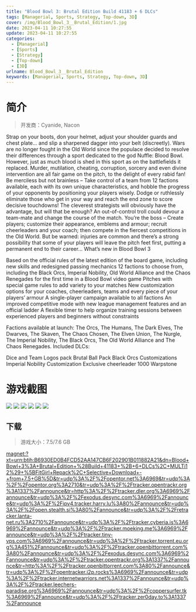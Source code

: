 ```yaml
---
title: "Blood Bowl 3: Brutal Edition Build 41183 + 6 DLCs"
tags: [Managerial, Sports, Strategy, Top-down, 3D]
cover: /img/Blood_Bowl_3__Brutal_Edition/1.jpg
date: 2023-04-11 10:27:55
update: 2023-04-11 10:27:55
categories: 
  - [Managerial]
  - [Sports]
  - [Strategy]
  - [Top-down]
  - [3D]
urlname: Blood_Bowl_3__Brutal_Edition
keywords: [Managerial, Sports, Strategy, Top-down, 3D]
---
```

# 简介

> 开发商：Cyanide, Nacon

Strap on your boots, don your helmet, adjust your shoulder guards and chest plate… and slip a sharpened dagger into your belt (discreetly).
Wars are no longer fought in the Old World since the populace decided to resolve their differences through a sport dedicated to the god Nuffle: Blood Bowl. However, just as much blood is shed in this sport as on the battlefields it replaced. Murder, mutilation, cheating, corruption, sorcery and even divine intervention are all fair game on the pitch, to the delight of every rabid fan!
Be merciless but not brainless – Take control of a team from 12 factions available, each with its own unique characteristics, and hobble the progress of your opponents by positioning your players wisely. Dodge or ruthlessly eliminate those who get in your way and reach the end zone to score decisive touchdowns! The cleverest strategists will obviously have the advantage, but will that be enough? An out-of-control troll could devour a team-mate and change the course of the match.
You’re the boss – Create players; customize their appearance, emblems and armour; recruit cheerleaders and your coach; then compete in the fiercest competitions in the Old World. But be warned: injuries are common and there’s a strong possibility that some of your players will leave the pitch feet first, putting a permanent end to their career…
What’s new in Blood Bowl 3

Based on the official rules of the latest edition of the board game, including new skills and redesigned passing mechanics
12 factions to choose from, including the Black Orcs, Imperial Nobility, Old World Alliance and the Chaos Renegades for the first time in a Blood Bowl video game
Pitches with special game rules to add variety to your matches
New customization options for your coaches, cheerleaders, teams and every piece of your players’ armour
A single-player campaign available to all factions
An improved competitive mode with new league management features and an official ladder
A flexible timer to help organize training sessions between experienced players and beginners without constraints

Factions available at launch: The Orcs, The Humans, The Dark Elves, The Dwarves, The Skaven, The Chaos Chosen, The Elven Union, The Nurgle, The Imperial Nobility, The Black Orcs, The Old World Alliance and The Chaos Renegades.
Included DLCs:

Dice and Team Logos pack
Brutal Ball Pack
Black Orcs Customizations
Imperial Nobility Customization
Exclusive cheerleader
1000 Warpstone

# 游戏截图

![](/img/Blood_Bowl_3__Brutal_Edition/2.jpg)
![](/img/Blood_Bowl_3__Brutal_Edition/3.jpg)
![](/img/Blood_Bowl_3__Brutal_Edition/4.jpg)
![](/img/Blood_Bowl_3__Brutal_Edition/5.jpg)
![](/img/Blood_Bowl_3__Brutal_Edition/6.jpg)
![](/img/Blood_Bowl_3__Brutal_Edition/7.jpg)


## 下载

> 游戏大小：7.5/7.6 GB

[magnet:?xt=urn:btih:B6930ED0B4FCD52AA147CB6F202901B011882A21&amp;dn=Blood+Bowl+3%3A+Brutal+Edition+%28Build+41183+%2B+6+DLCs%2C+MULTi12%29+%5BFitGirl+Repack%2C+Selective+Download+-+from+7.5+GB%5D&amp;tr=udp%3A%2F%2Fopentor.net%3A6969&amp;tr=udp%3A%2F%2Fopentor.org%3A2710&amp;tr=udp%3A%2F%2Ftracker.opentrackr.org%3A1337%2Fannounce&amp;tr=http%3A%2F%2Ftracker.dler.org%3A6969%2Fannounce&amp;tr=udp%3A%2F%2Fexodus.desync.com%3A6969%2Fannounce&amp;tr=udp%3A%2F%2Fipv4.tracker.harry.lu%3A80%2Fannounce&amp;tr=udp%3A%2F%2Fopen.stealth.si%3A80%2Fannounce&amp;tr=udp%3A%2F%2Fretracker.lanta-net.ru%3A2710%2Fannounce&amp;tr=udp%3A%2F%2Ftracker.cyberia.is%3A6969%2Fannounce&amp;tr=udp%3A%2F%2Ftracker.moeking.me%3A6969%2Fannounce&amp;tr=udp%3A%2F%2Ftracker.tiny-vps.com%3A6969%2Fannounce&amp;tr=udp%3A%2F%2Ftracker.torrent.eu.org%3A451%2Fannounce&amp;tr=udp%3A%2F%2Ftracker.openbittorrent.com%3A80%2Fannounce&amp;tr=udp%3A%2F%2Fexodus.desync.com%3A6969%2Fannounce&amp;tr=udp%3A%2F%2Ftracker.opentrackr.org%3A1337%2Fannounce&amp;tr=http%3A%2F%2Ftracker.openbittorrent.com%3A80%2Fannounce&amp;tr=udp%3A%2F%2Fopentracker.i2p.rocks%3A6969%2Fannounce&amp;tr=udp%3A%2F%2Ftracker.internetwarriors.net%3A1337%2Fannounce&amp;tr=udp%3A%2F%2Ftracker.leechers-paradise.org%3A6969%2Fannounce&amp;tr=udp%3A%2F%2Fcoppersurfer.tk%3A6969%2Fannounce&amp;tr=udp%3A%2F%2Ftracker.zer0day.to%3A1337%2Fannounce](magnet:?xt=urn:btih:B6930ED0B4FCD52AA147CB6F202901B011882A21&amp;dn=Blood+Bowl+3%3A+Brutal+Edition+%28Build+41183+%2B+6+DLCs%2C+MULTi12%29+%5BFitGirl+Repack%2C+Selective+Download+-+from+7.5+GB%5D&amp;tr=udp%3A%2F%2Fopentor.net%3A6969&amp;tr=udp%3A%2F%2Fopentor.org%3A2710&amp;tr=udp%3A%2F%2Ftracker.opentrackr.org%3A1337%2Fannounce&amp;tr=http%3A%2F%2Ftracker.dler.org%3A6969%2Fannounce&amp;tr=udp%3A%2F%2Fexodus.desync.com%3A6969%2Fannounce&amp;tr=udp%3A%2F%2Fipv4.tracker.harry.lu%3A80%2Fannounce&amp;tr=udp%3A%2F%2Fopen.stealth.si%3A80%2Fannounce&amp;tr=udp%3A%2F%2Fretracker.lanta-net.ru%3A2710%2Fannounce&amp;tr=udp%3A%2F%2Ftracker.cyberia.is%3A6969%2Fannounce&amp;tr=udp%3A%2F%2Ftracker.moeking.me%3A6969%2Fannounce&amp;tr=udp%3A%2F%2Ftracker.tiny-vps.com%3A6969%2Fannounce&amp;tr=udp%3A%2F%2Ftracker.torrent.eu.org%3A451%2Fannounce&amp;tr=udp%3A%2F%2Ftracker.openbittorrent.com%3A80%2Fannounce&amp;tr=udp%3A%2F%2Fexodus.desync.com%3A6969%2Fannounce&amp;tr=udp%3A%2F%2Ftracker.opentrackr.org%3A1337%2Fannounce&amp;tr=http%3A%2F%2Ftracker.openbittorrent.com%3A80%2Fannounce&amp;tr=udp%3A%2F%2Fopentracker.i2p.rocks%3A6969%2Fannounce&amp;tr=udp%3A%2F%2Ftracker.internetwarriors.net%3A1337%2Fannounce&amp;tr=udp%3A%2F%2Ftracker.leechers-paradise.org%3A6969%2Fannounce&amp;tr=udp%3A%2F%2Fcoppersurfer.tk%3A6969%2Fannounce&amp;tr=udp%3A%2F%2Ftracker.zer0day.to%3A1337%2Fannounce)